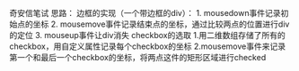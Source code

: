 奇安信笔试
思路：
  边框的实现（一个带边框的div）：
    1. mousedown事件记录初始点的坐标
    2. mousemove事件记录结束点的坐标，通过比较两点的位置进行div的定位
    3. mouseup事件让div消失
  checkbox的选取
  1.用二维数组存储了所有的checkbox，用自定义属性记录每个checkbox的坐标
  2.mousemove事件来记录第一个和最后一个checkbox的坐标，将两点这件的矩形区域进行checked 
  
